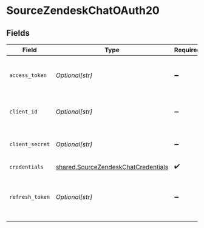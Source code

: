 # SourceZendeskChatOAuth20


## Fields

| Field                                                                                      | Type                                                                                       | Required                                                                                   | Description                                                                                |
| ------------------------------------------------------------------------------------------ | ------------------------------------------------------------------------------------------ | ------------------------------------------------------------------------------------------ | ------------------------------------------------------------------------------------------ |
| `access_token`                                                                             | *Optional[str]*                                                                            | :heavy_minus_sign:                                                                         | Access Token for making authenticated requests.                                            |
| `client_id`                                                                                | *Optional[str]*                                                                            | :heavy_minus_sign:                                                                         | The Client ID of your OAuth application                                                    |
| `client_secret`                                                                            | *Optional[str]*                                                                            | :heavy_minus_sign:                                                                         | The Client Secret of your OAuth application.                                               |
| `credentials`                                                                              | [shared.SourceZendeskChatCredentials](../../models/shared/sourcezendeskchatcredentials.md) | :heavy_check_mark:                                                                         | N/A                                                                                        |
| `refresh_token`                                                                            | *Optional[str]*                                                                            | :heavy_minus_sign:                                                                         | Refresh Token to obtain new Access Token, when it's expired.                               |